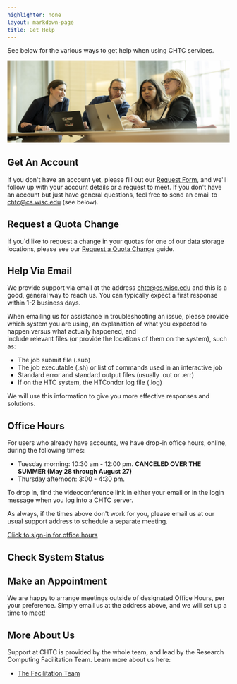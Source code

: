 ```yaml
---
highlighter: none
layout: markdown-page
title: Get Help
---
```


See below for the various ways to get help when using CHTC services. 

![Facilitation team](/images/20240308_facilitators_morgridge.jpg)

## Get An Account

If you don't have an account yet, please fill out our [Request
Form](form.html), and we'll follow up with your account details 
or a request to meet. If you don't have an account but just have general
questions, feel free to send an email to chtc@cs.wisc.edu (see below).

## Request a Quota Change

If you'd like to request a change in your quotas for one of our data
storage locations, please see our [Request a Quota Change](quota-request) guide.

## Help Via Email

We provide support via email at the address
[chtc@cs.wisc.edu](Mailto:chtc@cs.wisc.edu) and this is a good, 
general way to reach us. You can typically
expect a first response within 1-2 business days. 

When emailing us for assistance in troubleshooting an issue, please provide which system you are using, 
an explanation of what you expected to happen versus what actually happened, and  
include relevant files (or provide the locations of them on the system), such as:

* The job submit file (.sub)
* The job executable (.sh) or list of commands used in an interactive job
* Standard error and standard output files (usually .out or .err)
* If on the HTC system, the HTCondor log file (.log)

We will use this information to give you more effective responses and solutions.

## Office Hours

<!-- **Cancellations will be announced via email and on this webpage.** -->

<!-- **We will have a limited office hour schedule over the winter break, beginning Dec. 18.**
**Office hours will only be held on the following dates during this period:**

- **Thursday, Dec. 21st, 3:00 - 4:30 pm**
- **Thursday, Jan. 4th, 3:00 - 4:30 pm**
- **Thursday, Jan. 11th, 3:00 - 4:30 pm**
- **Thursday, Jan. 18th, 3:00 - 4:30 pm**

**Our regular office hour schedule will resume Jan. 22.** 
-->

For users who already have accounts, we have drop-in office hours, online, during the following times:

-   Tuesday morning: 10:30 am - 12:00 pm. **CANCELED OVER THE SUMMER (May 28 through August 27)**
-   Thursday afternoon: 3:00 - 4:30 pm.

To drop in, find the videoconference link in either your email or in the 
login message when you log into a CHTC server. 

As always, if the times above don't work for you, please email us 
at our usual support address to schedule a separate meeting. 

[Click to sign-in for office hours](sign-in.html)

## Check System Status



## Make an Appointment

We are happy to arrange meetings outside of designated Office Hours, per
your preference. Simply email us at the address above, and we will set
up a time to meet!

## More About Us

Support at CHTC is provided by the whole team, and lead by the Research 
Computing Facilitation Team. Learn more about us here: 

* [The Facilitation Team](facilitation-team.html)

